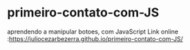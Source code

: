 # primeiro-contato-com-JS
 
aprendendo a manipular botoes, com JavaScript
Link online :https://juliocezarbezerra.github.io/primeiro-contato-com-JS/
